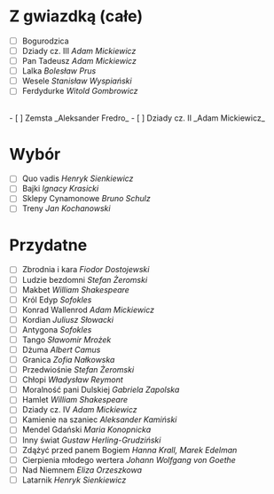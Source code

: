 # Z gwiazdką (całe)

- [ ] Bogurodzica
- [ ] Dziady cz. III _Adam Mickiewicz_
- [ ] Pan Tadeusz _Adam Mickiewicz_
- [ ] Lalka _Bolesław Prus_
- [ ] Wesele _Stanisław Wyspiański_
- [ ] Ferdydurke _Witold Gombrowicz_
<br>
- [ ] Zemsta _Aleksander Fredro_
- [ ] Dziady cz. II _Adam Mickiewicz_

# Wybór
- [ ] Quo vadis _Henryk Sienkiewicz_
- [ ] Bajki _Ignacy Krasicki_
- [ ] Sklepy Cynamonowe _Bruno Schulz_
- [ ] Treny _Jan Kochanowski_

# Przydatne
- [ ] Zbrodnia i kara _Fiodor Dostojewski_
- [ ] Ludzie bezdomni _Stefan Żeromski_
- [ ] Makbet _William Shakespeare_
- [ ] Król Edyp _Sofokles_
- [ ] Konrad Wallenrod _Adam Mickiewicz_
- [ ] Kordian _Juliusz Słowacki_
- [ ] Antygona _Sofokles_
- [ ] Tango _Sławomir Mrożek_
- [ ] Dżuma _Albert Camus_
- [ ] Granica _Zofia Nałkowska_
- [ ] Przedwiośnie _Stefan Żeromski_
- [ ] Chłopi _Władysław Reymont_
- [ ] Moralność pani Dulskiej _Gabriela Zapolska_
- [ ] Hamlet _William Shakespeare_
- [ ] Dziady cz. IV _Adam Mickiewicz_
- [ ] Kamienie na szaniec _Aleksander Kamiński_
- [ ] Mendel Gdański _Maria Konopnicka_
- [ ] Inny świat _Gustaw Herling-Grudziński_
- [ ] Zdążyć przed panem Bogiem _Hanna Krall, Marek Edelman_
- [ ] Cierpienia młodego wertera _Johann Wolfgang von Goethe_
- [ ] Nad Niemnem _Eliza Orzeszkowa_
- [ ] Latarnik _Henryk Sienkiewicz_

<script>
    
    if (!window.location.protocol.startsWith("vscode")) {
        // save
        window.addEventListener('beforeunload', function (e) {
            window.localStorage.checked_lektury = Array.from(document.querySelectorAll("input.task-list-item-checkbox")).filter((it)=>it.checked).map((it)=>it.parentNode.innerText)
        })

        // load
        Array.from(document.querySelectorAll("li.task-list-item")).filter((it)=>(window.localStorage.checked_lektury||[]).includes(it.innerText)).forEach((it) => {
            it.querySelector("input.task-list-item-checkbox").checked = true
        })
    }
    

</script>